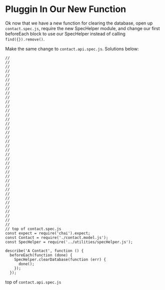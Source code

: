 # Pluggin In Our New Function

Ok now that we have a new function for clearing the database, open up `contact.spec.js`, require the new SpecHelper module, and change our first beforeEach block to use our SpecHelper instead of calling `find({}).remove()`.  

Make the same change to `contact.api.spec.js`.
Solutions below:


```
//
//
//
//
//
//
//
//
//
//
//
//
//
//
//
//
//
//
//
//
//
//
//
//
//
//
//
//
//
//
//
//
//
//
//
//
//
//
//
// top of contact.spec.js
const expect = require('chai').expect;
const Contact = require('./contact.model.js');
const SpecHelper = require('../utilities/specHelper.js');

describe('A Contact', function () {
  beforeEach(function (done) {
    SpecHelper.clearDatabase(function (err) {
      done();
    });
  });
```
top of `contact.api.spec.js`
```

```